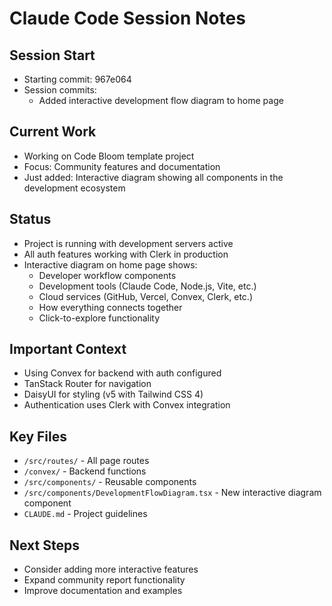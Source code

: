 # Claude Code Session Notes

## Session Start
- Starting commit: 967e064
- Session commits:
  - Added interactive development flow diagram to home page

## Current Work
- Working on Code Bloom template project
- Focus: Community features and documentation
- Just added: Interactive diagram showing all components in the development ecosystem

## Status
- Project is running with development servers active
- All auth features working with Clerk in production
- Interactive diagram on home page shows:
  - Developer workflow components
  - Development tools (Claude Code, Node.js, Vite, etc.)
  - Cloud services (GitHub, Vercel, Convex, Clerk, etc.)
  - How everything connects together
  - Click-to-explore functionality

## Important Context
- Using Convex for backend with auth configured
- TanStack Router for navigation
- DaisyUI for styling (v5 with Tailwind CSS 4)
- Authentication uses Clerk with Convex integration

## Key Files
- `/src/routes/` - All page routes
- `/convex/` - Backend functions
- `/src/components/` - Reusable components
- `/src/components/DevelopmentFlowDiagram.tsx` - New interactive diagram component
- `CLAUDE.md` - Project guidelines

## Next Steps
- Consider adding more interactive features
- Expand community report functionality
- Improve documentation and examples